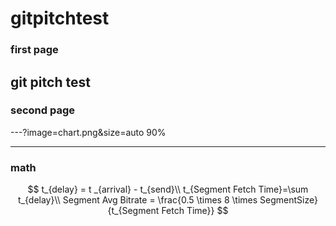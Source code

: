 # gitpitchtest

### first page

git pitch test
---

### second page

---?image=chart.png&size=auto 90%

---
### math

$$
t_{delay} = t _{arrival} - t_{send}\\
t_{Segment Fetch Time}=\sum t_{delay}\\
Segment Avg Bitrate = \frac{0.5 \times 8  \times SegmentSize}{t_{Segment Fetch Time}}
$$


